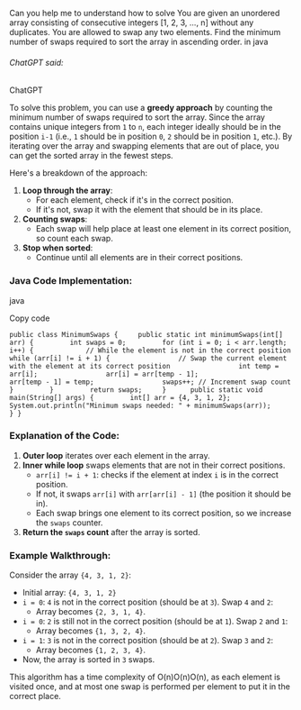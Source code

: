Can you help me to understand how to solve You are given an unordered array consisting of consecutive integers [1, 2, 3, ..., n] without any duplicates. You are allowed to swap any two elements. Find the minimum number of swaps required to sort the array in ascending order. in java

###### ChatGPT said:

ChatGPT

To solve this problem, you can use a **greedy approach** by counting the minimum number of swaps required to sort the array. Since the array contains unique integers from `1` to `n`, each integer ideally should be in the position `i-1` (i.e., `1` should be in position `0`, `2` should be in position `1`, etc.). By iterating over the array and swapping elements that are out of place, you can get the sorted array in the fewest steps.

Here's a breakdown of the approach:

1. **Loop through the array**:
    - For each element, check if it's in the correct position.
    - If it's not, swap it with the element that should be in its place.
2. **Counting swaps**:
    - Each swap will help place at least one element in its correct position, so count each swap.
3. **Stop when sorted**:
    - Continue until all elements are in their correct positions.

### Java Code Implementation:

java

Copy code

`public class MinimumSwaps {     public static int minimumSwaps(int[] arr) {         int swaps = 0;         for (int i = 0; i < arr.length; i++) {             // While the element is not in the correct position             while (arr[i] != i + 1) {                 // Swap the current element with the element at its correct position                 int temp = arr[i];                 arr[i] = arr[temp - 1];                 arr[temp - 1] = temp;                 swaps++; // Increment swap count             }         }         return swaps;     }      public static void main(String[] args) {         int[] arr = {4, 3, 1, 2};         System.out.println("Minimum swaps needed: " + minimumSwaps(arr));     } }`

### Explanation of the Code:

1. **Outer loop** iterates over each element in the array.
2. **Inner while loop** swaps elements that are not in their correct positions.
    - `arr[i] != i + 1`: checks if the element at index `i` is in the correct position.
    - If not, it swaps `arr[i]` with `arr[arr[i] - 1]` (the position it should be in).
    - Each swap brings one element to its correct position, so we increase the `swaps` counter.
3. **Return the `swaps` count** after the array is sorted.

### Example Walkthrough:

Consider the array `{4, 3, 1, 2}`:

- Initial array: `{4, 3, 1, 2}`
- `i = 0`: `4` is not in the correct position (should be at `3`). Swap `4` and `2`:
    - Array becomes `{2, 3, 1, 4}`.
- `i = 0`: `2` is still not in the correct position (should be at `1`). Swap `2` and `1`:
    - Array becomes `{1, 3, 2, 4}`.
- `i = 1`: `3` is not in the correct position (should be at `2`). Swap `3` and `2`:
    - Array becomes `{1, 2, 3, 4}`.
- Now, the array is sorted in `3` swaps.

This algorithm has a time complexity of O(n)O(n)O(n), as each element is visited once, and at most one swap is performed per element to put it in the correct place.